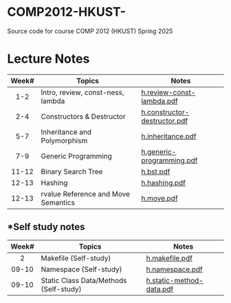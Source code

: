 # COMP2012-HKUST-
Source code for course COMP 2012 (HKUST) Spring 2025
# Lecture Notes
| Week#  | Topics                             | Notes |
| :----: | ------                             | ----- |
| 1-2	| Intro, review, const-ness, lambda     |[h.review-const-lambda.pdf](https://github.com/user-attachments/files/18745578/h.review-const-lambda.pdf)        |
| 2-4	| Constructors & Destructor             |[h.constructor-destructor.pdf](https://github.com/user-attachments/files/18745582/h.constructor-destructor.pdf)  |
| 5-7	| Inheritance and Polymorphism          |[h.inheritance.pdf](https://github.com/user-attachments/files/18745584/h.inheritance.pdf)                        |
| 7-9	| Generic Programming                   |[h.generic-programming.pdf](https://github.com/user-attachments/files/18745586/h.generic-programming.pdf)        |
|11-12|	Binary Search Tree                    |[h.bst.pdf](https://github.com/user-attachments/files/18745588/h.bst.pdf)                                        |
|12-13|	Hashing                               |[h.hashing.pdf](https://github.com/user-attachments/files/18745590/h.hashing.pdf)                                |
|12-13|	rvalue Reference and Move Semantics   |[h.move.pdf](https://github.com/user-attachments/files/18745593/h.move.pdf)                                      |

## *Self study notes
| Week#  | Topics                             | Notes |
| :----: | ------                             | ----- |
|  2 	| Makefile (Self-study)                 |[h.makefile.pdf](https://github.com/user-attachments/files/18745604/h.makefile.pdf)                              |
|09-10| Namespace (Self-study)                |[h.namespace.pdf](https://github.com/user-attachments/files/18745606/h.namespace.pdf)                            |
|09-10|	Static Class Data/Methods (Self-study)|[h.static-method-data.pdf](https://github.com/user-attachments/files/18745609/h.static-method-data.pdf)          |
